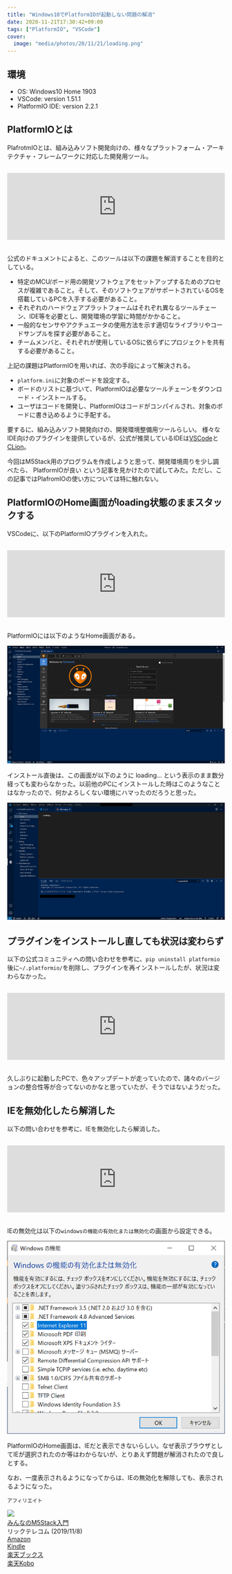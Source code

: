 ```yaml
---
title: "Windows10でPlatformIOが起動しない問題の解消"
date: 2020-11-21T17:30:42+09:00
tags: ["PlatformIO", "VSCode"]
cover:
  image: "media/photos/20/11/21/loading.png"
---
```


## 環境

- OS: Windows10 Home 1903
- VSCode: version 1.51.1
- PlatformIO IDE: version 2.2.1

## PlatformIOとは

PlafrotmIOとは、組み込みソフト開発向けの、様々なプラットフォーム・アーキテクチャ・フレームワークに対応した開発用ツール。

<iframe class="hatenablogcard" style="width:100%;height:155px;margin:15px 0;max-width:680px;" title="A professional collaborative platform for embedded development · PlatformIO" src="https://hatenablog-parts.com/embed?url=https://platformio.org/" frameborder="0" scrolling="no"></iframe>

公式のドキュメントによると、このツールは以下の課題を解消することを目的としている。

- 特定のMCU/ボード用の開発ソフトウェアをセットアップするためのプロセスが複雑であること。そして、そのソフトウェアがサポートされているOSを搭載しているPCを入手する必要があること。
- それぞれのハードウェアプラットフォームはそれぞれ異なるツールチェーン、IDE等を必要とし、開発環境の学習に時間がかかること。
- 一般的なセンサやアクチュエータの使用方法を示す適切なライブラリやコードサンプルを探す必要があること。
- チームメンバと、それぞれが使用しているOSに依らずにプロジェクトを共有する必要があること。

上記の課題はPlatformIOを用いれば、次の手段によって解決される。

- `platform.ini`に対象のボードを設定する。
- ボードのリストに基づいて、PlatformIOは必要なツールチェーンをダウンロード・インストールする。
- ユーザはコードを開発し、PlatformIOはコードがコンパイルされ、対象のボードに書き込めるように手配する。

要するに、組み込みソフト開発向けの、開発環境整備用ツールらしい。
様々なIDE向けのプラグインを提供しているが、公式が推奨しているIDEは[VSCode](https://azure.microsoft.com/ja-jp/products/visual-studio-code/)と[CLion](https://www.jetbrains.com/ja-jp/clion/)。

今回はM5Stack用のプログラムを作成しようと思って、開発環境周りを少し調べたら、 PlatformIOが良い という記事を見かけたので試してみた。ただし、この記事ではPlafromIOの使い方については特に触れない。

## PlatformIOのHome画面がloading状態のままスタックする

VSCodeに、以下のPlatformIOプラグインを入れた。

<iframe class="hatenablogcard" style="width:100%;height:155px;margin:15px 0;max-width:680px;" title="PlatformIO IDE - Visual Studio Marketplace" src="https://hatenablog-parts.com/embed?url=https://marketplace.visualstudio.com/items?itemName=platformio.platformio-ide" frameborder="0" scrolling="no"></iframe>

PlatformIOには以下のようなHome画面がある。

![](/media/markdownx/8b5484dc-05e4-4570-8f6d-2f2ff5d641af.png)

インストール直後は、この画面が以下のように loading... という表示のまま数分経っても変わらなかった。以前他のPCにインストールした時はこのようなことはなかったので、何かよろしくない環境にハマったのだろうと思った。

![](/media/markdownx/e630ee0a-a255-4c24-8c75-b7f91f4ee1a2.png)

## プラグインをインストールし直しても状況は変わらず

以下の公式コミュニティへの問い合わせを参考に、`pip uninstall platformio`後に`~/.platformio/`を削除し、プラグインを再インストールしたが、状況は変わらなかった。

<iframe class="hatenablogcard" style="width:100%;height:155px;margin:15px 0;max-width:680px;" title="Home page not loading - PlatformIO Home - PlatformIO Community" src="https://hatenablog-parts.com/embed?url=https://community.platformio.org/t/home-page-not-loading/2848" frameborder="0" scrolling="no"></iframe>

久しぶりに起動したPCで、色々アップデートが走っていたので、諸々のバージョンの整合性等が合ってないのかなと思っていたが、そうではないようだった。

## IEを無効化したら解消した

以下の問い合わせを参考に、IEを無効化したら解消した。

<iframe class="hatenablogcard" style="width:100%;height:155px;margin:15px 0;max-width:680px;" title="Home not loading - PlatformIO Home - PlatformIO Community" src="https://hatenablog-parts.com/embed?url=https://community.platformio.org/t/home-not-loading/2579/24" frameborder="0" scrolling="no"></iframe>

IEの無効化は以下の`windowsの機能の有効化または無効化`の画面から設定できる。

![](/media/markdownx/40e30749-35ef-4383-a4e0-9a9a77323268.png)

PlatformIOのHome画面は、IEだと表示できないらしい。なぜ表示ブラウザとしてIEが選択されたのか等はわからないが、とりあえず問題が解消されたので良しとする。

なお、一度表示されるようになってからは、IEの無効化を解除しても、表示されるようになった。

<small>アフィリエイト</small>

<div class="kattene">
    <div class="kattene__imgpart"><a target="_blank" rel="noopener" href="https://www.amazon.co.jp/gp/product/4865942092/ref=as_li_tl?ie=UTF8&camp=247&creative=1211&creativeASIN=4865942092&linkCode=as2&tag=kouya17-22&linkId=5c3dcfc3acd7904d49cf2c986b17a4cd"><img src="//ws-fe.amazon-adsystem.com/widgets/q?_encoding=UTF8&MarketPlace=JP&ASIN=4865942092&ServiceVersion=20070822&ID=AsinImage&WS=1&Format=_SL160_&tag=kouya17-22"></a></div>
    <div class="kattene__infopart">
      <div class="kattene__title"><a target="_blank" rel="noopener" href="https://www.amazon.co.jp/gp/product/4865942092/ref=as_li_tl?ie=UTF8&camp=247&creative=1211&creativeASIN=4865942092&linkCode=as2&tag=kouya17-22&linkId=5c3dcfc3acd7904d49cf2c986b17a4cd">みんなのM5Stack入門</a></div>
      <div class="kattene__description">リックテレコム (2019/11/8)</div>
      <div class="kattene__btns __four">
      <div><a class="kattene__btn __orange" target="_blank" rel="noopener" href="https://www.amazon.co.jp/gp/product/4865942092/ref=as_li_tl?ie=UTF8&camp=247&creative=1211&creativeASIN=4865942092&linkCode=as2&tag=kouya17-22&linkId=5c3dcfc3acd7904d49cf2c986b17a4cd">Amazon</a></div>
      <div><a class="kattene__btn __blue" target="_blank" rel="noopener" href="https://www.amazon.co.jp/gp/product/B082DVY3J1/ref=as_li_tl?ie=UTF8&camp=247&creative=1211&creativeASIN=B082DVY3J1&linkCode=as2&tag=kouya17-22&linkId=6184c50e2814e45be72e9101ebbb8c60">Kindle</a></div>
      <div><a class="kattene__btn __red" target="_blank" rel="noopener" href="https://hb.afl.rakuten.co.jp/ichiba/1585b2d3.e3af76f2.1585b2d4.494d3f80/?pc=https%3A%2F%2Fitem.rakuten.co.jp%2Fbook%2F16094174%2F&link_type=text&ut=eyJwYWdlIjoiaXRlbSIsInR5cGUiOiJ0ZXh0Iiwic2l6ZSI6IjI0MHgyNDAiLCJuYW0iOjEsIm5hbXAiOiJyaWdodCIsImNvbSI6MSwiY29tcCI6ImRvd24iLCJwcmljZSI6MSwiYm9yIjoxLCJjb2wiOjEsImJidG4iOjEsInByb2QiOjAsImFtcCI6ZmFsc2V9">楽天ブックス</a></div>
      <div><a class="kattene__btn __green" target="_blank" rel="noopener" href="https://hb.afl.rakuten.co.jp/ichiba/1592b466.7f5ea7c8.1592b467.70471b78/?pc=https%3A%2F%2Fitem.rakuten.co.jp%2Frakutenkobo-ebooks%2F116bf0e891d43146a3eb129e2701944b%2F&link_type=text&ut=eyJwYWdlIjoiaXRlbSIsInR5cGUiOiJ0ZXh0Iiwic2l6ZSI6IjI0MHgyNDAiLCJuYW0iOjEsIm5hbXAiOiJyaWdodCIsImNvbSI6MSwiY29tcCI6ImRvd24iLCJwcmljZSI6MCwiYm9yIjoxLCJjb2wiOjEsImJidG4iOjEsInByb2QiOjAsImFtcCI6ZmFsc2V9">楽天Kobo</a></div>
      </div>
    </div>
</div>